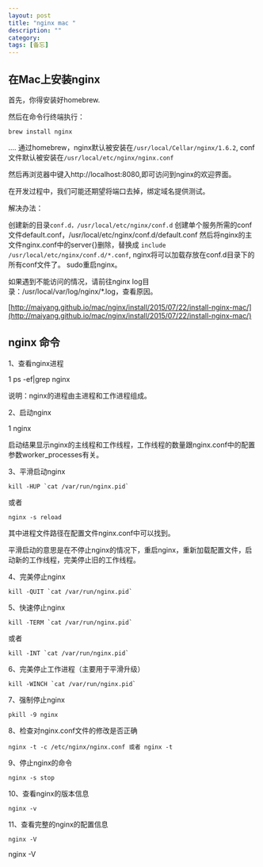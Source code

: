 ```yaml
---
layout: post
title: "nginx mac "
description: ""
category: 
tags: [备忘]
---
```


## 在Mac上安装nginx

首先，你得安装好homebrew.

然后在命令行终端执行：

	brew install nginx

....
通过homebrew，nginx默认被安装在```/usr/local/Cellar/nginx/1.6.2```, conf文件默认被安装在```/usr/local/etc/nginx/nginx.conf```

然后再浏览器中键入http://localhost:8080,即可访问到nginx的欢迎界面。

在开发过程中，我们可能还期望将端口去掉，绑定域名提供测试。

解决办法：

创建新的目录```conf.d，/usr/local/etc/nginx/conf.d```
创建单个服务所需的conf文件default.conf，/usr/local/etc/nginx/conf.d/default.conf
然后将nginx的主文件nginx.conf中的server{}删除，替换成 ```include /usr/local/etc/nginx/conf.d/*.conf```, nginx将可以加载存放在conf.d目录下的所有conf文件了。
sudo重启nginx。

如果遇到不能访问的情况，请前往nginx log目录：/usr/local/var/log/nginx/*.log，查看原因。

[http://maiyang.github.io/mac/nginx/install/2015/07/22/install-nginx-mac/](http://maiyang.github.io/mac/nginx/install/2015/07/22/install-nginx-mac/)

## nginx 命令

1、查看nginx进程 

1
	ps -ef|grep nginx

说明：nginx的进程由主进程和工作进程组成。

2、启动nginx


1
	nginx

启动结果显示nginx的主线程和工作线程，工作线程的数量跟nginx.conf中的配置参数worker_processes有关。 

3、平滑启动nginx 


	kill -HUP `cat /var/run/nginx.pid` 

或者 

	nginx -s reload

其中进程文件路径在配置文件nginx.conf中可以找到。

平滑启动的意思是在不停止nginx的情况下，重启nginx，重新加载配置文件，启动新的工作线程，完美停止旧的工作线程。


4、完美停止nginx 

	kill -QUIT `cat /var/run/nginx.pid`

5、快速停止nginx 

	kill -TERM `cat /var/run/nginx.pid`

或者

	kill -INT `cat /var/run/nginx.pid`

6、完美停止工作进程（主要用于平滑升级） 

	kill -WINCH `cat /var/run/nginx.pid`

7、强制停止nginx 

	pkill -9 nginx

8、检查对nginx.conf文件的修改是否正确 

	nginx -t -c /etc/nginx/nginx.conf 或者 nginx -t

9、停止nginx的命令 

	nginx -s stop

10、查看nginx的版本信息


	nginx -v

11、查看完整的nginx的配置信息 

	nginx -V
nginx -V
